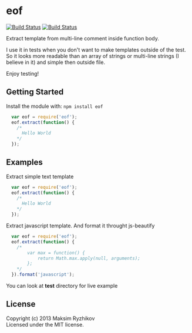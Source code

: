 # eof

[![Build Status](https://travis-ci.org/maksimr/eof.png?branch=master)](https://travis-ci.org/maksimr/eof) [![Build Status](https://drone.io/github.com/maksimr/eof/status.png)](https://drone.io/github.com/maksimr/eof/latest)

Extract template from multi-line comment inside function body.

I use it in tests when you don't want to make templates outside of the test.
So it looks more readable than an array of strings or multi-line strings (I believe in it)
and simple then outside file.

Enjoy testing!

## Getting Started

Install the module with: `npm install eof`

```javascript
  var eof = require('eof');
  eof.extract(function() {
    /*
      Hello World
    */
  });
```

## Examples

Extract simple text template

```javascript
  var eof = require('eof');
  eof.extract(function() {
    /*
      Hello World
    */
  });
```
Extract javascript template. And format it throught js-beautify

```javascript
  var eof = require('eof');
  eof.extract(function() {
    /*
        var max = function() {
            return Math.max.apply(null, arguments);
        };
    */
  }).format('javascript');
```

You can look at **test** directory for live example

## License
Copyright (c) 2013 Maksim Ryzhikov  
Licensed under the MIT license.
